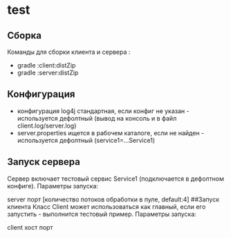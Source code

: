 # test
## Сборка
Команды для сборки клиента и сервера :
- gradle :client:distZip
- gradle :server:distZip
## Конфигурация
- конфигурация log4j стандартная, если конфиг не указан - используется дефолтный
(вывод на консоль и в файл client.log/server.log)
- server.properties ищется в рабочем каталоге, если не найден - 
используется дефолтный (service1=...Service1)
## Запуск сервера
Сервер включает тестовый сервис Service1 (подключается в дефолтном конфиге).
Параметры запуска:

server порт [количество потоков обработки в пуле, default:4] 
##Запуск клиента
Класс Client может использоваться как главный, если его запустить - 
выполнится тестовый пример. Параметры запуска:

client хост порт
 